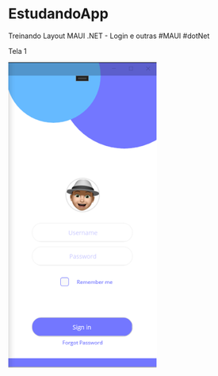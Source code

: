# EstudandoApp
Treinando Layout MAUI .NET - Login e outras
#MAUI
#dotNet

<p align="center">
  <p> Tela 1</p>
  <img width="300" height:"900" src="login1.png">
</p>
